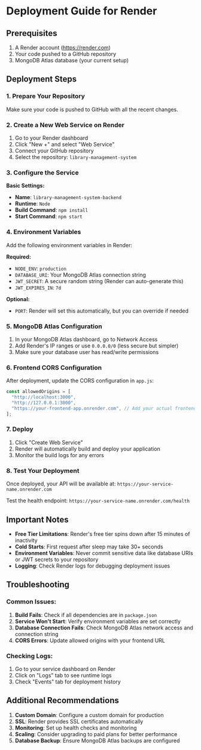 # Deployment Guide for Render

## Prerequisites

1. A Render account (https://render.com)
2. Your code pushed to a GitHub repository
3. MongoDB Atlas database (your current setup)

## Deployment Steps

### 1. Prepare Your Repository

Make sure your code is pushed to GitHub with all the recent changes.

### 2. Create a New Web Service on Render

1. Go to your Render dashboard
2. Click "New +" and select "Web Service"
3. Connect your GitHub repository
4. Select the repository: `library-management-system`

### 3. Configure the Service

**Basic Settings:**

- **Name**: `library-management-system-backend`
- **Runtime**: `Node`
- **Build Command**: `npm install`
- **Start Command**: `npm start`

### 4. Environment Variables

Add the following environment variables in Render:

**Required:**

- `NODE_ENV`: `production`
- `DATABASE_URI`: Your MongoDB Atlas connection string
- `JWT_SECRET`: A secure random string (Render can auto-generate this)
- `JWT_EXPIRES_IN`: `7d`

**Optional:**

- `PORT`: Render will set this automatically, but you can override if needed

### 5. MongoDB Atlas Configuration

1. In your MongoDB Atlas dashboard, go to Network Access
2. Add Render's IP ranges or use `0.0.0.0/0` (less secure but simpler)
3. Make sure your database user has read/write permissions

### 6. Frontend CORS Configuration

After deployment, update the CORS configuration in `app.js`:

```javascript
const allowedOrigins = [
  "http://localhost:3000",
  "http://127.0.0.1:3000",
  "https://your-frontend-app.onrender.com", // Add your actual frontend URL
];
```

### 7. Deploy

1. Click "Create Web Service"
2. Render will automatically build and deploy your application
3. Monitor the build logs for any errors

### 8. Test Your Deployment

Once deployed, your API will be available at:
`https://your-service-name.onrender.com`

Test the health endpoint:
`https://your-service-name.onrender.com/health`

## Important Notes

- **Free Tier Limitations**: Render's free tier spins down after 15 minutes of inactivity
- **Cold Starts**: First request after sleep may take 30+ seconds
- **Environment Variables**: Never commit sensitive data like database URIs or JWT secrets to your repository
- **Logging**: Check Render logs for debugging deployment issues

## Troubleshooting

### Common Issues:

1. **Build Fails**: Check if all dependencies are in `package.json`
2. **Service Won't Start**: Verify environment variables are set correctly
3. **Database Connection Fails**: Check MongoDB Atlas network access and connection string
4. **CORS Errors**: Update allowed origins with your frontend URL

### Checking Logs:

1. Go to your service dashboard on Render
2. Click on "Logs" tab to see runtime logs
3. Check "Events" tab for deployment history

## Additional Recommendations

1. **Custom Domain**: Configure a custom domain for production
2. **SSL**: Render provides SSL certificates automatically
3. **Monitoring**: Set up health checks and monitoring
4. **Scaling**: Consider upgrading to paid plans for better performance
5. **Database Backup**: Ensure MongoDB Atlas backups are configured
